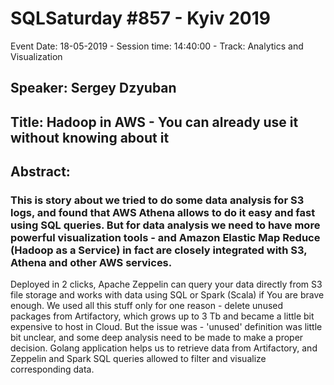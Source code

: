 # SQLSaturday #857 - Kyiv 2019
Event Date: 18-05-2019 - Session time: 14:40:00 - Track: Analytics and Visualization
## Speaker: Sergey Dzyuban
## Title: Hadoop in AWS - You can already use it without knowing about it
## Abstract:
### This is story about we tried to do some data analysis for S3 logs, and found that AWS Athena allows to do it easy and fast using SQL queries. But for data analysis we need to have more powerful visualization tools - and Amazon Elastic Map Reduce (Hadoop as a Service) in fact are closely integrated with S3, Athena and other AWS services.  
Deployed in 2 clicks, Apache Zeppelin can query your data directly from S3 file storage and works with data using SQL or Spark (Scala) if You are brave enough. 
We used all this stuff only for one reason - delete unused packages from Artifactory, which grows up to 3 Tb and became a little bit expensive to host in Cloud. But the issue was - 'unused' definition was little bit unclear, and some deep analysis need to be made to make a proper decision. 
Golang application helps us to retrieve data from Artifactory, and Zeppelin and Spark SQL queries allowed to filter and visualize corresponding data.
